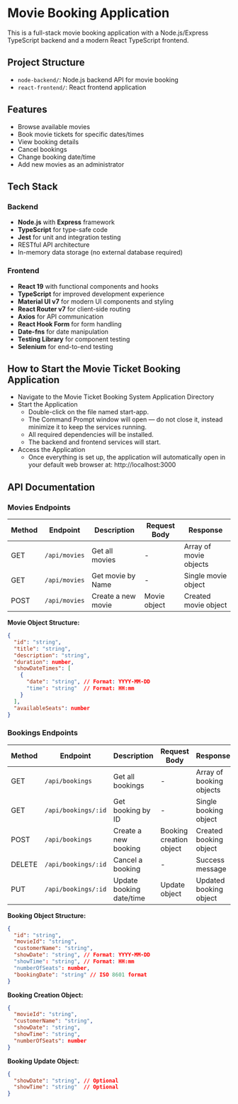 # Movie Booking Application

This is a full-stack movie booking application with a Node.js/Express TypeScript backend and a modern React TypeScript frontend.

## Project Structure

- `node-backend/`: Node.js backend API for movie booking
- `react-frontend/`: React frontend application

## Features

- Browse available movies
- Book movie tickets for specific dates/times
- View booking details
- Cancel bookings
- Change booking date/time
- Add new movies as an administrator

## Tech Stack

### Backend
- **Node.js** with **Express** framework
- **TypeScript** for type-safe code
- **Jest** for unit and integration testing
- RESTful API architecture
- In-memory data storage (no external database required)

### Frontend
- **React 19** with functional components and hooks
- **TypeScript** for improved development experience
- **Material UI v7** for modern UI components and styling
- **React Router v7** for client-side routing
- **Axios** for API communication
- **React Hook Form** for form handling
- **Date-fns** for date manipulation
- **Testing Library** for component testing
- **Selenium** for end-to-end testing

## How to Start the Movie Ticket Booking Application
- Navigate to the Movie Ticket Booking System Application Directory
- Start the Application
  - Double-click on the file named start-app.
  - The Command Prompt window will open — do not close it, instead minimize it to keep the services running.
   - All required dependencies will be installed.
   - The backend and frontend services will start.
- Access the Application
   - Once everything is set up, the application will automatically open in your default web browser at: http://localhost:3000

## API Documentation

### Movies Endpoints

| Method | Endpoint | Description | Request Body | Response |
|--------|----------|-------------|--------------|----------|
| GET | `/api/movies` | Get all movies | - | Array of movie objects |
| GET | `/api/movies` | Get movie by Name | - | Single movie object |
| POST | `/api/movies` | Create a new movie | Movie object | Created movie object |

**Movie Object Structure:**
```json
{
  "id": "string",
  "title": "string",
  "description": "string",
  "duration": number,
  "showDateTimes": [
    {
      "date": "string", // Format: YYYY-MM-DD
      "time": "string"  // Format: HH:mm
    }
  ],
  "availableSeats": number
}
```

### Bookings Endpoints

| Method | Endpoint | Description | Request Body | Response |
|--------|----------|-------------|--------------|----------|
| GET | `/api/bookings` | Get all bookings | - | Array of booking objects |
| GET | `/api/bookings/:id` | Get booking by ID | - | Single booking object |
| POST | `/api/bookings` | Create a new booking | Booking creation object | Created booking object |
| DELETE | `/api/bookings/:id` | Cancel a booking | - | Success message |
| PUT | `/api/bookings/:id` | Update booking date/time | Update object | Updated booking object |

**Booking Object Structure:**
```json
{
  "id": "string",
  "movieId": "string",
  "customerName": "string",
  "showDate": "string", // Format: YYYY-MM-DD
  "showTime": "string", // Format: HH:mm
  "numberOfSeats": number,
  "bookingDate": "string" // ISO 8601 format
}
```

**Booking Creation Object:**
```json
{
  "movieId": "string",
  "customerName": "string",
  "showDate": "string",
  "showTime": "string",
  "numberOfSeats": number
}
```

**Booking Update Object:**
```json
{
  "showDate": "string", // Optional
  "showTime": "string"  // Optional
}
```




